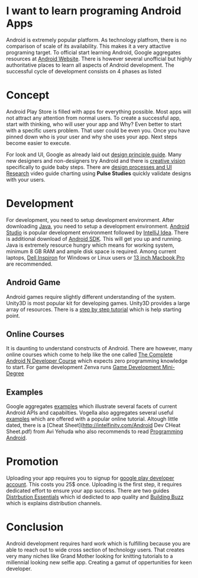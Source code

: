 # I want to learn programing Android Apps
Android is extremely popular platform. As technology platfrom, there is no comparison of scale of its availability. This makes it a very attactive programing target. To official start learning Android, Google aggregates resources at [Android Website](http://developer.android.com). There is however several unofficial but highly authoritative places to learn all aspects of Android development. The successful cycle of development consists on 4 phases as listed

Concept
=======
Android Play Store is filled with apps for everything possible. Most apps will not attract any attention from normal users. To create a successful app, start with thinking, who will user your app and Why? Even better to start with a specific users problem. That user could be even you. Once you have pinned down who is your user and why she uses your app. Next steps become easier to execute.

For look and UI, Google as already laid out [design principle guide](http://developer.android.com/design/get-started/principles.html). Many new designers and non-designers try Android and there is [creative vision](http://developer.android.com/design/get-started/creative-vision.html) specifically to guide baby steps. There are [design processes and UI Research](https://www.youtube.com/watch?v=6MOeVNbh9cY) video guide charting using **Pulse Studies** quickly validate designs with your users. 

Development
===========
For development, you need to setup development environment. After downloading [Java](https://java.com/en/download/), you need to setup a development environment. [Android Studio](https://developer.android.com/studio/index.html) is popular development environment followed by [IntelliJ Idea](https://www.jetbrains.com/idea/download/). There is additional download of [Android SDK](http://developer.android.com/sdk/index.html). This will get you up and running. Java is extremely resource hungry which means for working system, minimum 8 GB RAM and ample disk space is required. Among current laptops, [Dell Inspiron](http://amzn.to/2z8xAhl) for Windows or Linux users or [13 inch Macbook Pro](http://amzn.to/2i5M8Dk) are recommended. 

Android Game
------------
Android games require slightly different understanding of the system. Unity3D is most popular kit for developing games. Unity3D provides a large array of resources. There is a [step by step tutorial](http://www.what-could-possibly-go-wrong.com/creating-a-native-android-plugin-for-unity3d/) which is help starting point. 

Online Courses
--------------
It is daunting to understand constructs of Android. There are however, many online courses which come to help like the one called [The Complete Android N Developer Course](https://www.udemy.com/complete-android-n-developer-course/) which expects zero programming knowledge to start. For game development Zenva runs [Game Development Mini-Degree](https://academy.zenva.com/product/unity-game-development-mini-degree/?a=80)

Examples
--------
Google aggregates [examples](http://developer.android.com/samples/index.html) which illustrate several facets of current Android APIs and capabilties. Vogella also aggregates several useful [examples](https://github.com/vogellacompany/codeexamples-android) which are offered with a popular online tutorial. Altough little dated, there is a [Cheat Sheet](http://intelfinity.com/Android Dev CHeat Sheet.pdf) from Avi Yehuda who also recommends to read [Programming Android](http://amzn.to/2i72b3O). 

Promotion
=========
Uploading your app requires you to signup for [google play developer account](https://play.google.com/apps/publish/signup/). This costs you 25$ once. Uploading is the first step, it requires dedicated effort to ensure your app success. There are two guides [Distrbution Essentials](http://developer.android.com/distribute/essentials/index.html) which id dedicted to app quality and [Building Buzz](http://developer.android.com/distribute/users/build-buzz.html) which is explains distribution channels.


Conclusion
==========
Android development requires hard work which is fulfilling because you are able to reach out to wide cross section of technology users. That creates very many niches like Grand Mother looking for knitting tutorials to a millennial looking new selfie app. Creating a gamut of oppertunities for keen developer. 